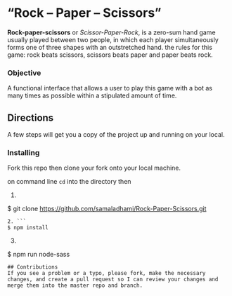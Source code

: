 # “Rock – Paper – Scissors”
**Rock-paper-scissors** or *Scissor-Paper-Rock*, is a zero-sum hand game usually played between two people, in which each player simultaneously forms one of three shapes with an outstretched hand.
the rules for this game: rock beats scissors, scissors beats paper and paper beats rock.

### Objective
A functional interface that allows a user to play this game with a bot as many times as possible within a stipulated amount of time.

## Directions

A few steps will get you a copy of the project up and running on your local.

### Installing
Fork this repo then clone your fork onto your local machine.

on command line `cd` into the directory then
1. ```
$ git clone https://github.com/samaladhami/Rock-Paper-Scissors.git
```
2. ```
$ npm install
```
3. ```
$ npm run node-sass
```
## Contributions
If you see a problem or a typo, please fork, make the necessary changes, and create a pull request so I can review your changes and merge them into the master repo and branch.
